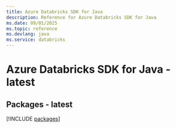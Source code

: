 ```yaml
---
title: Azure Databricks SDK for Java
description: Reference for Azure Databricks SDK for Java
ms.date: 09/01/2025
ms.topic: reference
ms.devlang: java
ms.service: databricks
---
```

# Azure Databricks SDK for Java - latest
## Packages - latest
[!INCLUDE [packages](databricks-index.md)]